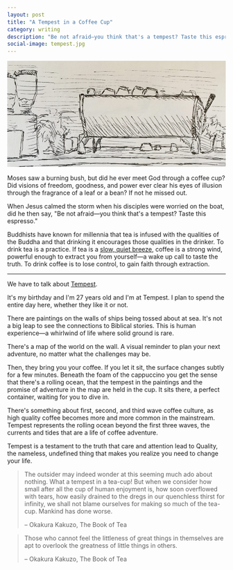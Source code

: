 ```yaml
---
layout: post
title: "A Tempest in a Coffee Cup"
category: writing
description: "Be not afraid—you think that's a tempest? Taste this espresso."
social-image: tempest.jpg
---
```


![Tempest](/img/tempest.jpg)

Moses saw a burning bush, but did he ever meet God through a coffee cup? Did visions of freedom, goodness, and power ever clear his eyes of illusion through the fragrance of a leaf or a bean? If not he missed out.

When Jesus calmed the storm when his disciples were worried on the boat, did he then say, "Be not afraid—you think that's a tempest? Taste this espresso."

Buddhists have known for millennia that tea is infused with the qualities of the Buddha and that drinking it encourages those qualities in the drinker. To drink tea is a practice. If tea is a [slow, quiet breeze](/making-is-breathing), coffee is a strong wind, powerful enough to extract you from yourself—a wake up call to taste the truth. To drink coffee is to lose control, to gain faith through extraction.

---

We have to talk about [Tempest](http://www.tempestcoffeecollective.com).

It's my birthday and I'm 27 years old and I'm at Tempest. I plan to spend the entire day here, whether they like it or not.

There are paintings on the walls of ships being tossed about at sea. It's not a big leap to see the connections to Biblical stories. This is human experience—a whirlwind of life where solid ground is rare.

There's a map of the world on the wall. A visual reminder to plan your next adventure, no matter what the challenges may be.

Then, they bring you your coffee. If you let it sit, the surface changes subtly for a few minutes. Beneath the foam of the cappuccino you get the sense that there's a rolling ocean, that the tempest in the paintings and the promise of adventure in the map are held in the cup. It sits there, a perfect container, waiting for you to dive in.

There's something about first, second, and third wave coffee culture, as high quality coffee becomes more and more common in the mainstream. Tempest represents the rolling ocean beyond the first three waves, the currents and tides that are a life of coffee adventure.

Tempest is a testament to the truth that care and attention lead to Quality, the nameless, undefined thing that makes you realize you need to change your life.

>The outsider may indeed wonder at this seeming much ado about nothing. What a tempest in a tea-cup! But when we consider how small after all the cup of human enjoyment is, how soon overflowed with tears, how easily drained to the dregs in our quenchless thirst for infinity, we shall not blame ourselves for making so much of the tea-cup. Mankind has done worse.
>
>– Okakura Kakuzo, The Book of Tea

>Those who cannot feel the littleness of great things in themselves are apt to overlook the greatness of little things in others.
>
>– Okakura Kakuzo, The Book of Tea
